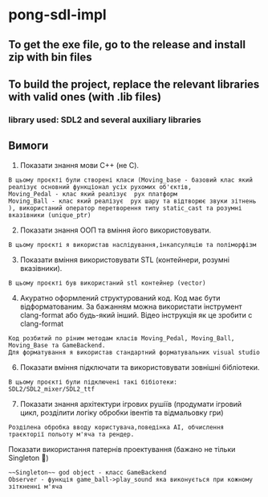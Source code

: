 # pong-sdl-impl
## To get the exe file, go to the release and install zip with bin files
## To build the project, replace the relevant libraries with valid ones (with .lib files)
### library used: SDL2 and several auxiliary libraries
## Вимоги
1. Показати знання мови C++ (не С).
```
В цьому проєкті були створені класи (Moving_base - базовий клас який реалізує основний функціонал усіх рухомих об'єктів,
Moving_Pedal - клас який реалізує  рух платформ
Moving_Ball - клас який реалізує  рух шару та відтворює звуки зітнень 
), використаний оператор перетворення типу static_cast та розумні вказівники (unique_ptr)
```
2. Показати знання ООП та вміння його використовувати.
```
В цьому проєкті я використав наслідування,інкапсуляцію та поліморфізм
```
3. Показати вміння використовувати STL (контейнери, розумні вказівники).
```
В цьому проєкті був використаний stl контейнер (vector)
```
4. Акуратно оформлений структурований код. Код має бути відформатованим. За бажанням можна використати інструмент clang-format або будь-який інший. Відео інструкція як це зробити с clang-format
```
Код розбитий по ріним методам класів Moving_Pedal, Moving_Ball, Moving_Base та GameBackend.
Для форматування я використав стандартний форматувальник visual studio
```
6. Показати вміння підключати та використовувати зовнішні бібліотеки.
```
В цьому проєкті були підключені такі бібіотеки: SDL2/SDL2_mixer/SDL2_ttf
```
7. Показати знання архітектури ігрових рушіїв (продумати ігровий цикл, розділити логіку обробки івентів та відмальовку гри)
```
Розділена обробка вводу користувача,поведінка AI, обчислення траєкторії польоту м'яча та рендер.
```
Показати використання патернів проектування (бажано не тільки Singleton 🙂)
```
~~Singleton~~ god object - класс GameBackend
Observer - функція game_ball->play_sound яка виконується при кожному зіткненні м'яча
```
